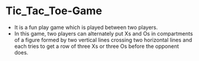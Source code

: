 # Tic_Tac_Toe-Game
* It is a fun play game which is played between two players.
* In this game, two players can alternately put Xs and Os in compartments of a figure formed by two vertical lines crossing two horizontal lines and each tries to get a row of three Xs or three Os before the opponent does.
